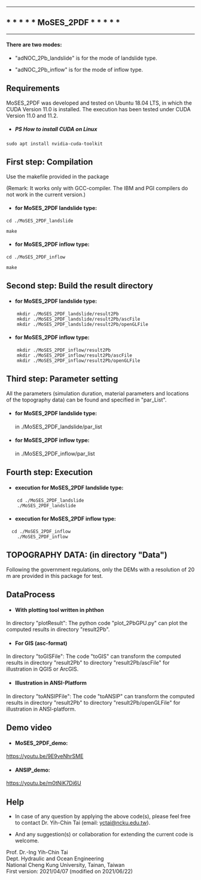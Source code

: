 **************************************************************************
##		*  *  *  *  *      MoSES_2PDF     *  *  *  *  *		
**************************************************************************
#### There are two modes:

- "adNOC_2Pb_landslide" is for the mode of landslide type.

- "adNOC_2Pb_inflow"    is for the mode of inflow type.

## Requirements

MoSES_2PDF was developed and tested on Ubuntu 18.04 LTS, in which the CUDA Version 11.0 is installed. 
The execution has been tested under CUDA Version 11.0 and 11.2.

- ##### PS How to install CUDA on Linux
```
sudo apt install nvidia-cuda-toolkit
```

## First step: Compilation

Use the makefile provided in the package 

(Remark: It works only with GCC-compiler. The IBM and PGI compilers do not work in the current version.)

- #### for MoSES_2PDF landslide type:
```
cd ./MoSES_2PDF_landslide
```
```
make 
```
- #### for MoSES_2PDF inflow type:
```
cd ./MoSES_2PDF_inflow
```

```
make 
```

## Second step: Build the result directory

- #### for MoSES_2PDF landslide type:
```
	mkdir ./MoSES_2PDF_landslide/result2Pb
	mkdir ./MoSES_2PDF_landslide/result2Pb/ascFile
	mkdir ./MoSES_2PDF_landslide/result2Pb/openGLFile
```
- #### for MoSES_2PDF inflow type:
```
	mkdir ./MoSES_2PDF_inflow/result2Pb
	mkdir ./MoSES_2PDF_inflow/result2Pb/ascFile
	mkdir ./MoSES_2PDF_inflow/result2Pb/openGLFile
```

## Third step: Parameter setting

All the parameters (simulation duration, material parameters and locations of the topography data) can be found and specified in "par_List".

- #### for MoSES_2PDF landslide type:
   in ./MoSES_2PDF_landslide/par_list

- #### for MoSES_2PDF inflow type:
    in ./MoSES_2PDF_inflow/par_list

## Fourth step: Execution

- #### execution for MoSES_2PDF landslide type:
```
    cd ./MoSES_2PDF_landslide
    ./MoSES_2PDF_landslide
```
- #### execution for MoSES_2PDF inflow type:
```
  cd ./MoSES_2PDF_inflow
    ./MoSES_2PDF_inflow
```
## TOPOGRAPHY DATA: (in directory "Data")

Following the government regulations, only the DEMs with a resolution of 20 m are provided in this package for test.


## DataProcess

- #### With plotting tool written in phthon
In directory "plotResult": The python code "plot_2PbGPU.py" can plot the computed results in directory "result2Pb".

- #### For GIS (asc-format)
In directory "toGISFile": The code "toGIS" can transform the computed results in directory "result2Pb" to directory "result2Pb/ascFile" for illustration in QGIS or ArcGIS.

- #### Illustration in ANSI-Platform
In directory "toANSIPFile": The code "toANSIP" can transform the computed results in directory "result2Pb" to directory "result2Pb/openGLFile" for illustration in ANSI-platform.

## Demo video

- #### MoSES_2PDF_demo:
https://youtu.be/9E9veNhrSME

- #### ANSIP_demo:
https://youtu.be/m0tNiK7Di6U

## Help

- In case of any question by applying the above code(s), please feel free to contact Dr. Yih-Chin Tai (email: yctai@ncku.edu.tw).

- And any suggestion(s) or collaboration for extending the current code is welcome.

Prof. Dr.-Ing Yih-Chin Tai <br>
Dept. Hydraulic and Ocean Engineering<br>
National Cheng Kung University, Tainan, Taiwan<br>
First version:  2021/04/07 (modified on 2021/06/22)
